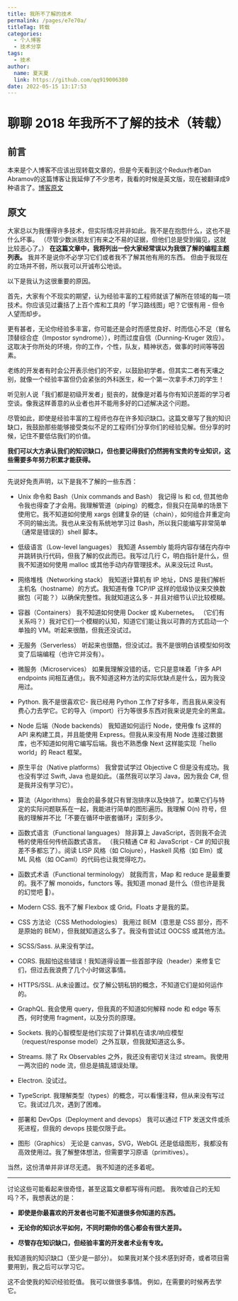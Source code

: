 ```yaml
---
title: 我所不了解的技术
permalink: /pages/e7e70a/
titleTag: 转载
categories: 
  - 个人博客
  - 技术分享
tags: 
  - 技术
author: 
  name: 夏天夏
  link: https://github.com/qq919006380
date: 2022-05-15 13:17:53
---
```

# 聊聊 2018 年我所不了解的技术（转载）

## 前言  
本来是个人博客不应该出现转载文章的，但是今天看到这个Redux作者Dan Abramov的这篇博客让我延伸了不少思考，我看的时候是英文版，现在被翻译成9种语言了。[博客原文](https://overreacted.io/zh-hans/things-i-dont-know-as-of-2018/)

## 原文
大家总以为我懂得许多技术，但实际情况并非如此。我不是在抱怨什么，这也不是什么坏事。 （尽管少数派朋友们有来之不易的证据，但他们总是受到偏见，这就比较恶心了。） 
**在这篇文章中，我将列出一份大家经常误以为我很了解的编程主题列表。** 
我并不是说你不必学习它们或者我不了解其他有用的东西。 但由于我现在的立场并不弱，所以我可以开诚布公地谈。

以下是我认为这很重要的原因。

首先，大家有个不现实的期望，认为经验丰富的工程师就该了解所在领域的每一项技术。你应该见过囊括了上百个库和工具的「学习路线图」吧？它很有用 - 但令人望而却步。

更有甚者，无论你经验多丰富，你可能还是会时而感觉良好、时而信心不足（冒名顶替综合症（Impostor syndrome）），时而过度自信（Dunning-Kruger 效应）。这取决于你所处的环境，你的工作，个性，队友，精神状态，做事的时间等等因素。

老练的开发者有时会公开表示他们的不安，以鼓励初学者。但其实二者有天壤之别，就像一个经验丰富但仍会紧张的外科医生，和一个第一次拿手术刀的学生！

听见别人说「我们都是初级开发者」挺丧的，就像是对着与你有知识差距的学习者空谈。像我这样善意的从业者也并不能用多好的口述解决这个问题。

尽管如此，即使是经验丰富的工程师也存在许多知识缺口。这篇文章写了我的知识缺口，我鼓励那些能够接受类似不足的工程师们分享你们的经验见解。但分享的时候，记住不要低估我们的价值。

**我们可以大方承认我们的知识缺口，但也要记得我们仍然拥有宝贵的专业知识，这些需要多年努力积累才能获得。**

---

先说好免责声明，以下是我不了解的一些东西：

- Unix 命令和 Bash（Unix commands and Bash） 我记得 ls 和 cd, 但其他命令我也得查了才会用。我理解管道（piping）的概念，但我只在简单的场景下使用它。我不知道如何使用 xargs 创建复杂的链（chain），如何组合并重定向不同的输出流。我也从来没有系统地学习过 Bash，所以我只能编写非常简单（通常是错误的）shell 脚本。

- 低级语言（Low-level languages） 我知道 Assembly 能将内容存储在内存中并跳转执行代码，但我了解的仅此而已。我写过几行 C，明白指针是什么，但我不知道如何使用 malloc 或其他手动内存管理技术。从来没玩过 Rust。

- 网络堆栈（Networking stack） 我知道计算机有 IP 地址，DNS 是我们解析主机名（hostname）的方式。我知道有像 TCP/IP 这样的低级协议来交换数据包（可能？）以确保完整性。我就知道这么多 - 并且对细节认识比较模糊。

- 容器（Containers） 我不知道如何使用 Docker 或 Kubernetes。 （它们有关系吗？）我对它们一个模糊的认知，知道它们能让我以可靠的方式启动一个单独的 VM。听起来很酷，但我还没试过。

- 无服务（Serverless） 听起来也很酷，但没试过。我不是很明白该模型如何改变了后端编程（也许它并没有）。

- 微服务（Microservices） 如果我理解没错的话，它只是意味着「许多 API endpoints 间相互通信」。我不知道这种方法的实际优缺点是什么，因为我没用过。

- Python. 我不是很喜欢它- 我已经用 Python 工作了好多年，而且我从来没有费心力去学它。它的导入（import）行为等很多东西对我来说是完全的黑盒。

- Node 后端（Node backends） 我知道如何运行 Node，使用像 fs 这样的 API 来构建工具，并且能使用 Express。但我从来没有用 Node 连接过数据库，也不知道如何用它编写后端。我也不熟悉像 Next 这样能实现「hello world」的 React 框架。

- 原生平台（Native platforms） 我曾尝试学过 Objective C 但是没有成功。我也没有学过 Swift, Java 也是如此。（虽然我可以学习 Java，因为我会 C#, 但是我并没有学习它）。

- 算法（Algorithms） 我会的最多就只有冒泡排序以及快排了。如果它们与特定的实际问题联系在一起，我能进行简单的图形遍历。我理解 O(n) 符号，但我的理解并不比「不要在循环中嵌套循环」深刻多少。

- 函数式语言（Functional languages） 除非算上 JavaScript，否则我不会流畅的使用任何传统函数式语言。 （我只精通 C# 和 JavaScript - C# 的知识我差不多都忘了）。阅读 LISP 风格（如 Clojure），Haskell 风格（如 Elm）或 ML 风格（如 OCaml）的代码也让我觉得吃力。

- 函数式术语（Functional terminology） 就我而言，Map 和 reduce 是最重要的。我不了解 monoids，functors 等。我知道 monad 是什么（但也许是我的幻觉吧 🤣）。

- Modern CSS. 我不了解 Flexbox 或 Grid。Floats 才是我的菜。

- CSS 方法论（CSS Methodologies） 我用过 BEM（意思是 CSS 部分，而不是原始的 BEM），但我就知道这么多了。我没有尝试过 OOCSS 或其他方法。

- SCSS/Sass. 从来没有学过。

- CORS. 我超怕这些错误！我知道得设置一些首部字段（header）来修复它们，但过去我浪费了几个小时做这事情。

- HTTPS/SSL. 从未设置过。仅了解公钥私钥的概念，不知道它们是如何运作的。

- GraphQL. 我会使用 query，但我真的不知道如何解释 node 和 edge 等东西，何时使用 fragment，以及分页的原理。

- Sockets. 我的心智模型是他们实现了计算机在请求/响应模型（request/response model）之外互联，但我就知道这么多。

- Streams. 除了 Rx Observables 之外，我还没有密切关注过 stream。我使用一两次旧的 node 流，但总是搞乱错误处理。

- Electron. 没试过。

- TypeScript. 我理解类型（types）的概念，可以看懂注释，但从来没有写过它。我试过几次，遇到了困难。

- 部署和 DevOps（Deployment and devops） 我可以通过 FTP 发送文件或杀死进程，但我的 devops 技能仅限于此。

- 图形（Graphics） 无论是 canvas，SVG，WebGL 还是低级图形，我都没有高效使用过。我了解整体想法，但需要学习原语（primitives）。

当然，这份清单并非详尽无遗。 我不知道的还多着呢。

---

讨论这些可能看起来很奇怪，甚至这篇文章都写得有问题。 我吹嘘自己的无知吗？不，我想表达的是：

- **即使是你最喜欢的开发者也可能不知道很多你知道的东西。**

- **无论你的知识水平如何，不同时期你的信心都会有很大差异。**

- **尽管存在知识缺口，但经验丰富的开发者术业有专攻。**

我知道我的知识缺口（至少是一部分）。 如果我对某个技术感到好奇，或者项目需要用到，我之后可以学习它。

这不会使我的知识经验贬值。 我可以做很多事情。 例如，在需要的时候再去学它。

